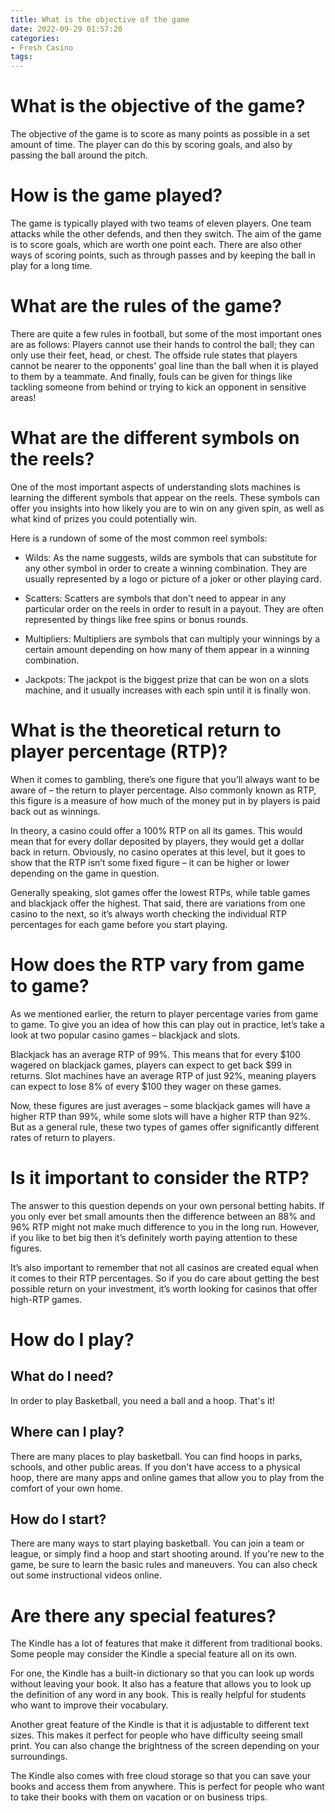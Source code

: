 ```yaml
---
title: What is the objective of the game
date: 2022-09-29 01:57:20
categories:
- Fresh Casino
tags:
---
```



#  What is the objective of the game?

The objective of the game is to score as many points as possible in a set amount of time. The player can do this by scoring goals, and also by passing the ball around the pitch.

# How is the game played?

The game is typically played with two teams of eleven players. One team attacks while the other defends, and then they switch. The aim of the game is to score goals, which are worth one point each. There are also other ways of scoring points, such as through passes and by keeping the ball in play for a long time.

# What are the rules of the game?

There are quite a few rules in football, but some of the most important ones are as follows: Players cannot use their hands to control the ball; they can only use their feet, head, or chest. The offside rule states that players cannot be nearer to the opponents' goal line than the ball when it is played to them by a teammate. And finally, fouls can be given for things like tackling someone from behind or trying to kick an opponent in sensitive areas!

#  What are the different symbols on the reels?

One of the most important aspects of understanding slots machines is learning the different symbols that appear on the reels. These symbols can offer you insights into how likely you are to win on any given spin, as well as what kind of prizes you could potentially win.

Here is a rundown of some of the most common reel symbols:

* Wilds: As the name suggests, wilds are symbols that can substitute for any other symbol in order to create a winning combination. They are usually represented by a logo or picture of a joker or other playing card.

* Scatters: Scatters are symbols that don't need to appear in any particular order on the reels in order to result in a payout. They are often represented by things like free spins or bonus rounds.

* Multipliers: Multipliers are symbols that can multiply your winnings by a certain amount depending on how many of them appear in a winning combination.

* Jackpots: The jackpot is the biggest prize that can be won on a slots machine, and it usually increases with each spin until it is finally won.

#  What is the theoretical return to player percentage (RTP)?

When it comes to gambling, there’s one figure that you’ll always want to be aware of – the return to player percentage. Also commonly known as RTP, this figure is a measure of how much of the money put in by players is paid back out as winnings.

In theory, a casino could offer a 100% RTP on all its games. This would mean that for every dollar deposited by players, they would get a dollar back in return. Obviously, no casino operates at this level, but it goes to show that the RTP isn’t some fixed figure – it can be higher or lower depending on the game in question.

Generally speaking, slot games offer the lowest RTPs, while table games and blackjack offer the highest. That said, there are variations from one casino to the next, so it’s always worth checking the individual RTP percentages for each game before you start playing.

# How does the RTP vary from game to game?

As we mentioned earlier, the return to player percentage varies from game to game. To give you an idea of how this can play out in practice, let’s take a look at two popular casino games – blackjack and slots.

Blackjack has an average RTP of 99%. This means that for every $100 wagered on blackjack games, players can expect to get back $99 in returns. Slot machines have an average RTP of just 92%, meaning players can expect to lose 8% of every $100 they wager on these games.

Now, these figures are just averages – some blackjack games will have a higher RTP than 99%, while some slots will have a higher RTP than 92%. But as a general rule, these two types of games offer significantly different rates of return to players.

# Is it important to consider the RTP?

The answer to this question depends on your own personal betting habits. If you only ever bet small amounts then the difference between an 88% and 96% RTP might not make much difference to you in the long run. However, if you like to bet big then it’s definitely worth paying attention to these figures.

It’s also important to remember that not all casinos are created equal when it comes to their RTP percentages. So if you do care about getting the best possible return on your investment, it’s worth looking for casinos that offer high-RTP games.

#  How do I play?

## What do I need?

In order to play Basketball, you need a ball and a hoop. That's it!

## Where can I play?

There are many places to play basketball. You can find hoops in parks, schools, and other public areas. If you don't have access to a physical hoop, there are many apps and online games that allow you to play from the comfort of your own home.

## How do I start?

There are many ways to start playing basketball. You can join a team or league, or simply find a hoop and start shooting around. If you're new to the game, be sure to learn the basic rules and maneuvers. You can also check out some instructional videos online.

#  Are there any special features?

The Kindle has a lot of features that make it different from traditional books. Some people may consider the Kindle a special feature all on its own.

For one, the Kindle has a built-in dictionary so that you can look up words without leaving your book. It also has a feature that allows you to look up the definition of any word in any book. This is really helpful for students who want to improve their vocabulary.

Another great feature of the Kindle is that it is adjustable to different text sizes. This makes it perfect for people who have difficulty seeing small print. You can also change the brightness of the screen depending on your surroundings.

The Kindle also comes with free cloud storage so that you can save your books and access them from anywhere. This is perfect for people who want to take their books with them on vacation or on business trips.
